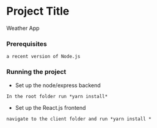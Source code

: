 # Project Title
Weather App 


### Prerequisites

```
a recent version of Node.js
```

### Running the project 

* Set up the node/express backend

```
In the root folder run *yarn install*
```

* Set up the React.js frontend 

```
navigate to the client folder and run *yarn install *
```

